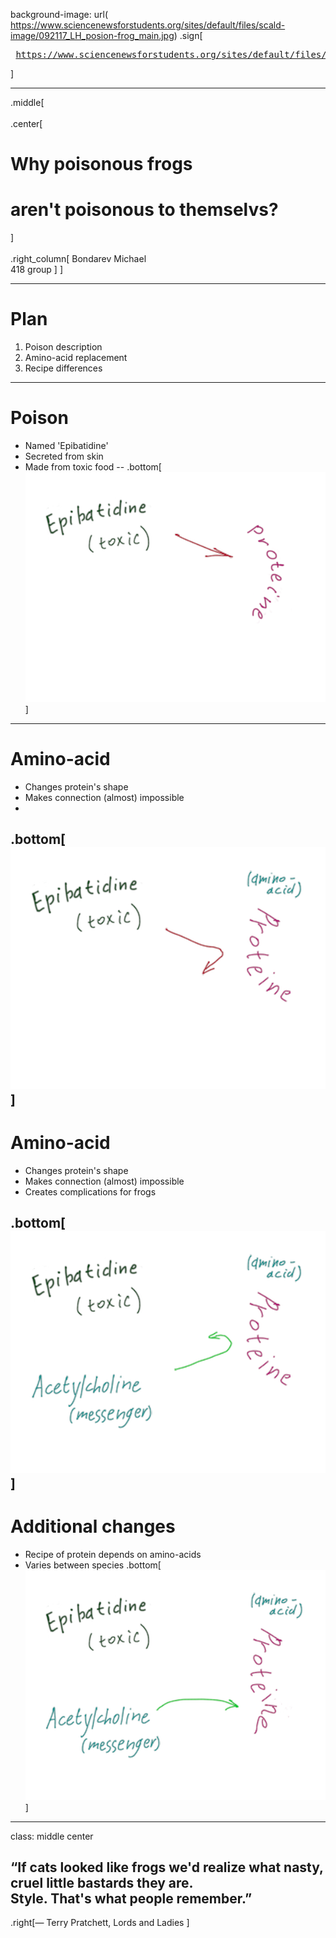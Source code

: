 background-image: url( https://www.sciencenewsforstudents.org/sites/default/files/scald-image/092117_LH_posion-frog_main.jpg)
.sign[ <span color="grey"> <pre>
	https://www.sciencenewsforstudents.org/sites/default/files/scald-image/092117_LH_posion-frog_main.jpg
</pre></span> ]

---

.middle[
<br><br>
.center[
# Why poisonous frogs
# aren't poisonous to themselvs?
]
<br><br>
.right_column[
Bondarev Michael  
418 group
]
]

---

# Plan

1. Poison description
2. Amino-acid replacement
3. Recipe differences

---

# Poison

 - Named 'Epibatidine'
 - Secreted from skin
 - Made from toxic food
--
.bottom[ ![](1.png) ]
---

# Amino-acid

 - Changes protein's shape
 - Makes connection (almost) impossible
 -  

.bottom[ ![](2.png) ]
---
# Amino-acid

 - Changes protein's shape
 - Makes connection (almost) impossible
 - Creates complications for frogs

.bottom[ ![](3.png) ]
---

# Additional changes

 - Recipe of protein depends on amino-acids
 - Varies between species
.bottom[ ![](4.png) ]
---

class: middle center

## “If cats looked like frogs we'd realize what nasty, cruel little bastards they are. <br>Style. That's what people remember.”
.right[― Terry Pratchett, Lords and Ladies ]

